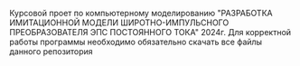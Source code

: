 Курсовой проет по компьютерному моделированию "РАЗРАБОТКА ИМИТАЦИОННОЙ МОДЕЛИ ШИРОТНО-ИМПУЛЬСНОГО ПРЕОБРАЗОВАТЕЛЯ ЭПС ПОСТОЯННОГО ТОКА" 2024г.
Для корректной работы программы необходимо обязательно скачать все файлы данного репозитория
